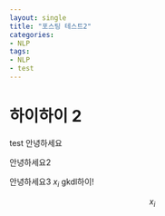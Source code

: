 ```yaml
---
layout: single
title: "포스팅 테스트2"
categories:
- NLP
tags:
- NLP
- test
---
```


# 하이하이 2

test 
안녕하세요


안녕하세요2



안녕하세요3
$x_i$
gkdl하이!

$$x_i$$


